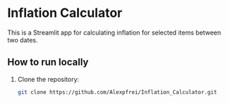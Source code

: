 # Inflation Calculator

This is a Streamlit app for calculating inflation for selected items between two dates.

## How to run locally

1. Clone the repository:
   ```sh
   git clone https://github.com/Alexpfrei/Inflation_Calculator.git
